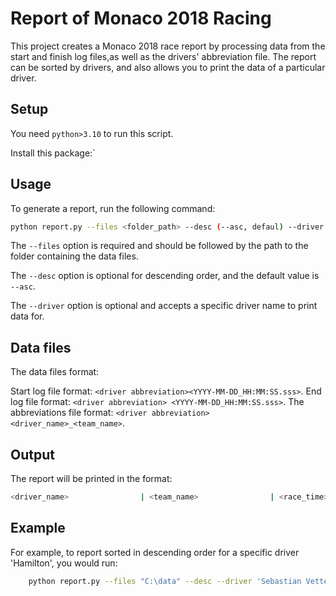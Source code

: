 # Report of Monaco 2018 Racing

This project creates a Monaco 2018 race report by processing data from 
the start and finish log files,as well as the drivers' abbreviation file.
The report can be sorted by drivers, and also allows you to print the data of a particular driver.

## Setup

You need `python>3.10` to run this script.

Install this package:`

## Usage

To generate a report, run the following command:
```bash
python report.py --files <folder_path> --desc (--asc, defaul) --driver <driver_name>
```
The `--files` option is required and should be followed by the path to the folder containing the data files.

The `--desc` option is optional for descending order, and the default value is `--asc`.

The `--driver` option is optional and accepts a specific driver name to print data for.

## Data files

The data files  format:

Start log file  format: `<driver abbreviation><YYYY-MM-DD_HH:MM:SS.sss>`.
End log file  format: `<driver abbreviation> <YYYY-MM-DD_HH:MM:SS.sss>`.
The abbreviations file format: `<driver abbreviation> <driver_name>_<team_name>`.

## Output

The report will be printed in the  format:
```bash
<driver_name>                | <team_name>                | <race_time>
```

## Example

For example, to  report sorted in descending order for a specific driver 'Hamilton', you would run:
```bash
    python report.py --files "C:\data" --desc --driver 'Sebastian Vettel'
```
